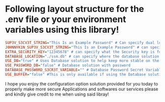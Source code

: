# Following layout structure for the .env file or your environment variables using this library!

```ini
SUP3V_S3CV3T_STRING="This Is an Example Password" # Can specify dual lock out environment variable must be same as environment variable below if not fails! prevents tamper! of environment variables with a backup solution! will implement interval check system later on! It is recommended to update its reference in the code in debugindex2.js and in the env file to use different environment variable!
J0HNNYK1N_SUP3V_S3CV3T_STRING="This Is an Example Password" # can specify a dual tamperproofing Lockout Environment variable must be the same as above! Will implement a interval check to regularly check said environment variables and ensure proper reload if infected environment! It is recommended to update its reference in the code in debugindex2.js and in the env file to use different environment variable you have been warned by me Johnathan Edward Brown I would Know as I personally have reaped the fears of having a computer wiped completely and said security module laughed at due to not utilizing a different one then publicly posted!!!
EXTRA_SECURITY_KEY="12345678" # can specify what the Security key is for your salt deriving!
DATABASE_LOCATION="./ssm.db" # can specify where the database solution is saved
USE_DB="true" # Uses Database solution to help keep more stable on the hdd systems.
USE_PASSWORD_DB="false" # Database solution with password
DATABASE_PHSSW0RD_S3CR3T_VARIABLE="" # Database Password Secret Variable! It is recommended to update its reference in the code in debugindex2.js and in the env file to use different environment variable!
USE_BUFFER="false" #This is only available if using the Database solution!
```
I hope you enjoy the configuration option solution provided for you today to properly make more secure Applications and softwares our services please and kindly give credit to me when using said libray!
